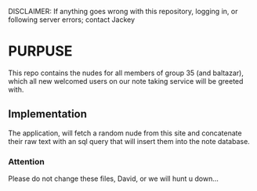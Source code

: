 DISCLAIMER: If anything goes wrong with this repository, logging in, or following server errors; contact Jackey

# PURPUSE

This repo contains the nudes for all members of group 35 (and baltazar), which all new welcomed users on our note taking service will be greeted with.

## Implementation

The application, will fetch a random nude from this site and concatenate their raw text with an sql query that will insert them into the note database.

### Attention

Please do not change these files, David, or we will hunt u down...
